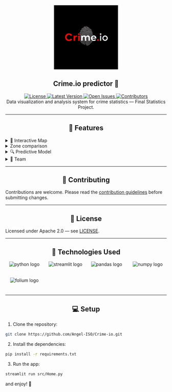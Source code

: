 <div align="center">
  <img src="./assets/CrimeioLogo.jpg" alt="Logo" height="200">
  <h2>
    Crime.io predictor  🚨
  </h2>
</div>

<div align="center">
    <a href="https://github.com/your_username/proyecto_crimen/blob/main/LICENSE">
        <img src="https://img.shields.io/badge/license-Mit-green?style=for-the-badge" alt="License">
    </a>
    <a href="https://github.com/your_username/proyecto_crimen/releases">
        <img src="https://img.shields.io/badge/release-latest-blue?style=for-the-badge" alt="Latest Version">
    </a>
    <a href="https://github.com/your_username/proyecto_crimen/issues">
        <img src="https://img.shields.io/badge/issues-open-red?style=for-the-badge" alt="Open Issues">
    </a>
    <a href="https://github.com/your_username/proyecto_crimen/graphs/contributors">
        <img src="https://img.shields.io/badge/contributors-4-orange?style=for-the-badge" alt="Contributors">
    </a>
</div>

<div align="center">
  Data visualization and analysis system for crime statistics — Final Statistics Project.
</div>

---

<div align="center">
<h2>
🚀 Features
</h2>
</div>

<details>
<summary>📌 Interactive Map</summary>
<br>

<div align="center">

<p style="font-family: 'Georgia', serif; font-size: 18px;">
Geographic visualization of crime incidents filtered by district, date, and crime type. Includes interactive markers and clustering for high-density areas.
</p>

![image](./assets/mapa_preview.png)

</div>
</details>




<details>
<summary>Zone comparison </summary>
<br>

<div align="center">

<p style="font-family: 'Georgia', serif; font-size: 18px;">
Dashboard with with the comparison of the zones of interest.
</p>

1. **zone comparison**
![image](./assets/grafico1.png)


</div>
</details>

<details>
<summary>🔍 Predictive Model</summary>
<br>

<div align="center">

<p style="font-family: 'Georgia', serif; font-size: 18px;">
Machine learning model to predict high-risk zones based on historical data. Includes probabilities and evaluation metrics.
</p>

1. **Hotspot Prediction**  
![image](./assets/modelo1.png)

2. **Feature Importance**  
![image](./assets/modelo2.png)

</div>
</details>

<details>
<summary>👥 Team</summary>
<br>

<div align="center">

<p style="font-family: 'Georgia', serif; font-size: 18px;">
Team members and roles in the project: data analysis, visual development, and statistical modeling.
</p>

<table class="team-table">
    <tr>
        <th>Photo</th>
        <th>Name</th>
        <th>Role</th>
    </tr>
    <tr>
        <td><img src="./assets/team/Zaid.jpg" class="team-photo"></td>
        <td>Zaid Pantoja</td>
        <td>Model Administrator</td>
    </tr>
    <tr>
        <td><img src="./assets/team/Jottynha.jpeg" class="team-photo"></td>
        <td>Santigo Cardenas </td>
        <td>Comparative zones</td>
    </tr>
    <tr>
        <td><img src="./assets/team/Angelo.jpeg" class="team-photo"></td>
        <td>Angel Ortega</td>
        <td>Map feature</td>
    </tr>
    <tr>
        <td><img src="./assets/team/broko.jpeg" class="team-photo"></td>
        <td>Andres Aviles</td>
        <td>Comparative zones</td>
    </tr>
</table>

</div>
</details>

---

<div align="center">
<h2>
🤝 Contributing
</h2>
</div>

Contributions are welcome. Please read the [contribution guidelines](/Contributing.md) before submitting changes.

---

<div align="center">
<h2>
📜 License
</h2>
</div>

Licensed under Apache 2.0 — see [LICENSE](/Licence.md).

---

<div align="center">
<h2>
🔧 Technologies Used
</h2>
</div>

<div style="display: grid; grid-template-columns: repeat(auto-fill, minmax(100px, 1fr)); gap: 10px; justify-items: center;" align="center">
  <img src="https://cdn.jsdelivr.net/gh/devicons/devicon/icons/python/python-original.svg" height="40" alt="python logo" />
  <img src="https://cdn.jsdelivr.net/gh/devicons/devicon/icons/streamlit/streamlit-original.svg" height="40" alt="streamlit logo" />
  <img src="https://cdn.jsdelivr.net/gh/devicons/devicon/icons/pandas/pandas-original.svg" height="40" alt="pandas logo" />
  <img src="https://cdn.jsdelivr.net/gh/devicons/devicon/icons/numpy/numpy-original.svg" height="40" alt="numpy logo" />
  
  <img src="https://leafletjs.com/docs/images/logo.png" height="40" alt="folium logo" />
</div>

---

<div align="center">
<h2>
💻 Setup
</h2>
</div>

1. Clone the repository:
```bash
git clone https://github.com/Angel-ISO/Crime-io.git

```

2. Install the dependencies:
```bash
pip install -r requirements.txt
```

3. Run the app:
```bash
streamlit run src/Home.py
```

and enjoy! 🚀